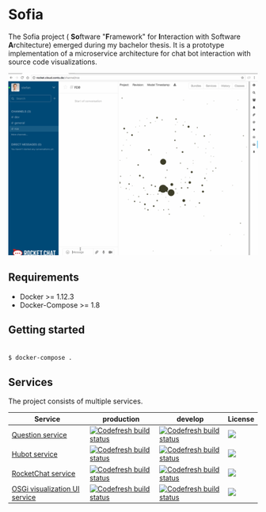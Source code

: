 # Sofia 

The Sofia project ( **So**ftware "**F**ramework" for **I**nteraction with Software **A**rchitecture) emerged during my bachelor thesis. It is a prototype implementation of a microservice architecture for chat bot interaction with source code visualizations.

![Image](./Screenshot-interaction.gif)

## Requirements 

* Docker >= 1.12.3 
* Docker-Compose  >= 1.8

## Getting started 

```sh

$ docker-compose .

```

## Services 

The project consists of multiple services.  

|  Service | production | develop | License |  
|---|---|---|---|
|  [Question service](./service-question) | [![Codefresh build status]( https://g.codefresh.io/api/badges/build?repoOwner=B-Stefan&repoName=Sofia&branch=master&pipelineName=service-question&accountName=B-Stefan&type=cf-1)]( https://g.codefresh.io/repositories/B-Stefan/Sofia/builds?filter=trigger:build;branch:master;service:587db587c07e7d01005a9911~service-question)  | [![Codefresh build status]( https://g.codefresh.io/api/badges/build?repoOwner=B-Stefan&repoName=Sofia&branch=dev&pipelineName=service-question&accountName=B-Stefan&type=cf-1)]( https://g.codefresh.io/repositories/B-Stefan/Sofia/builds?filter=trigger:build;branch:dev;service:587db587c07e7d01005a9911~service-question) |   ![](https://img.shields.io/badge/license-Apache%202.0-blue.svg)|
|  [Hubot service ](./service-hubot) |  [![Codefresh build status]( https://g.codefresh.io/api/badges/build?repoOwner=B-Stefan&repoName=Sofia&branch=master&pipelineName=service-hubot&accountName=B-Stefan&type=cf-1)]( https://g.codefresh.io/repositories/B-Stefan/Sofia/builds?filter=trigger:build;branch:master;service:587e5febc07e7d01005bf971~service-hubot) | [![Codefresh build status]( https://g.codefresh.io/api/badges/build?repoOwner=B-Stefan&repoName=Sofia&branch=dev&pipelineName=service-hubot&accountName=B-Stefan&type=cf-1)]( https://g.codefresh.io/repositories/B-Stefan/Sofia/builds?filter=trigger:build;branch:dev;service:587e5febc07e7d01005bf971~service-hubot) | ![](https://img.shields.io/badge/license-Apache%202.0-blue.svg)  |   
|  [RocketChat service ](./service-rocket-chat) |  [![Codefresh build status]( https://g.codefresh.io/api/badges/build?repoOwner=B-Stefan&repoName=Sofia&branch=master&pipelineName=service-rocket-chat&accountName=B-Stefan&type=cf-1)]( https://g.codefresh.io/repositories/B-Stefan/Sofia/builds?filter=trigger:build;branch:master;service:58a35235c337c70100419ddb~service-rocket-chat)| [![Codefresh build status]( https://g.codefresh.io/api/badges/build?repoOwner=B-Stefan&repoName=Sofia&branch=dev&pipelineName=service-rocket-chat&accountName=B-Stefan&type=cf-1)]( https://g.codefresh.io/repositories/B-Stefan/Sofia/builds?filter=trigger:build;branch:dev;service:58a35235c337c70100419ddb~service-rocket-chat) |  ![](https://img.shields.io/badge/license-Apache%202.0-blue.svg) |   
|  [OSGi visualization UI service ](./service-osgi-visualization-ui) |  [![Codefresh build status]( https://g.codefresh.io/api/badges/build?repoOwner=B-Stefan&repoName=Sofia&branch=master&pipelineName=service-osgi-visualization-ui&accountName=B-Stefan&type=cf-1)]( https://g.codefresh.io/repositories/B-Stefan/Sofia/builds?filter=trigger:build;branch:master;service:5879f74d1148080100b67d71~service-osgi-visualization-ui) | [![Codefresh build status]( https://g.codefresh.io/api/badges/build?repoOwner=B-Stefan&repoName=Sofia&branch=dev&pipelineName=service-osgi-visualization-ui&accountName=B-Stefan&type=cf-1)]( https://g.codefresh.io/repositories/B-Stefan/Sofia/builds?filter=trigger:build;branch:dev;service:5879f74d1148080100b67d71~service-osgi-visualization-ui) |  ![](https://img.shields.io/badge/license-Apache%202.0-blue.svg) |   
   